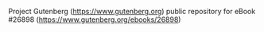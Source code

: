 Project Gutenberg (https://www.gutenberg.org) public repository for eBook #26898 (https://www.gutenberg.org/ebooks/26898)
